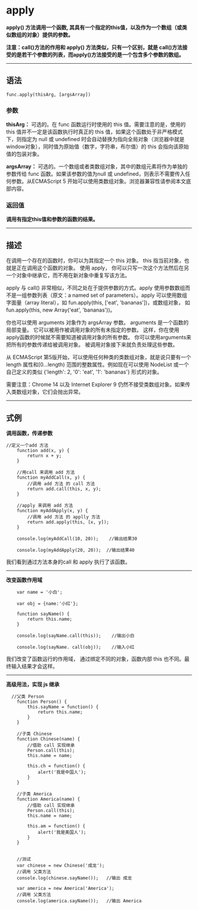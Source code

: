 # apply

**apply() 方法调用一个函数, 其具有一个指定的this值，以及作为一个数组（或类似数组的对象）提供的参数。**

**注意：call()方法的作用和 apply() 方法类似，只有一个区别，就是 call()方法接受的是若干个参数的列表，而apply()方法接受的是一个包含多个参数的数组。**
***
## 语法

```
func.apply(thisArg, [argsArray])
```
### 参数

**thisArg：**
可选的。在 func 函数运行时使用的 this 值。需要注意的是，使用的 this 值并不一定是该函数执行时真正的 this 值，如果这个函数处于非严格模式下，则指定为 null 或 undefined 时会自动替换为指向全局对象（浏览器中就是window对象），同时值为原始值（数字，字符串，布尔值）的 this 会指向该原始值的包装对象。

**argsArray：**
可选的。一个数组或者类数组对象，其中的数组元素将作为单独的参数传给 func 函数。如果该参数的值为null 或 undefined，则表示不需要传入任何参数。从ECMAScript 5 开始可以使用类数组对象。浏览器兼容性请参阅本文底部内容。

### 返回值

**调用有指定this值和参数的函数的结果。**
***
## 描述

在调用一个存在的函数时，你可以为其指定一个 this 对象。 this 指当前对象，也就是正在调用这个函数的对象。 使用 apply， 你可以只写一次这个方法然后在另一个对象中继承它，而不用在新对象中重复写该方法。

apply 与 call() 非常相似，不同之处在于提供参数的方式。apply 使用参数数组而不是一组参数列表（原文：a named set of parameters）。apply 可以使用数组字面量（array literal），如 fun.apply(this, ['eat', 'bananas'])，或数组对象， 如  fun.apply(this, new Array('eat', 'bananas'))。

你也可以使用 arguments  对象作为 argsArray 参数。 arguments 是一个函数的局部变量。 它可以被用作被调用对象的所有未指定的参数。 这样，你在使用apply函数的时候就不需要知道被调用对象的所有参数。 你可以使用arguments来把所有的参数传递给被调用对象。 被调用对象接下来就负责处理这些参数。

从 ECMAScript 第5版开始，可以使用任何种类的类数组对象，就是说只要有一个 length 属性和[0...length) 范围的整数属性。例如现在可以使用 NodeList 或一个自己定义的类似 {'length': 2, '0': 'eat', '1': 'bananas'} 形式的对象。

需要注意：Chrome 14 以及 Internet Explorer 9 仍然不接受类数组对象。如果传入类数组对象，它们会抛出异常。

***
## 式例

**调用函数，传递参数**

```
//定义一个add 方法
    function add(x, y) {
        return x + y;
    }

    //用call 来调用 add 方法
    function myAddCall(x, y) {
        //调用 add 方法 的 call 方法
        return add.call(this, x, y);
    }

    //apply 来调用 add 方法
    function myAddApply(x, y) {
        //调用 add 方法 的 applly 方法
        return add.apply(this, [x, y]);
    }

    console.log(myAddCall(10, 20));    //输出结果30
  
    console.log(myAddApply(20, 20));  //输出结果40
```
我们看到通过方法本身的call 和 apply 执行了该函数。
***
**改变函数作用域**

```
    var name = '小白';

    var obj = {name:'小红'};

    function sayName() {
        return this.name;
    }

    console.log(sayName.call(this));    //输出小白

    console.log(sayName. call(obj));    //输入小红
```
我们改变了函数运行的作用域， 通过绑定不同的对象，函数内部 this 也不同。最终输入结果才会这样。
***
**高级用法，实现 js 继承**

```
  //父类 Person
    function Person() {
        this.sayName = function() {
            return this.name;
        }
    }

    //子类 Chinese
    function Chinese(name) {
        //借助 call 实现继承
        Person.call(this);
        this.name = name;

        this.ch = function() {
            alert('我是中国人');
        }
    }

    //子类 America
    function America(name) {
        //借助 call 实现继承
        Person.call(this);
        this.name = name;

        this.am = function() {
            alert('我是美国人');
        }
    }


    //测试
    var chinese = new Chinese('成龙');
    //调用 父类方法
    console.log(chinese.sayName());   //输出 成龙

    var america = new America('America');
    //调用 父类方法
    console.log(america.sayName());   //输出 America
```
